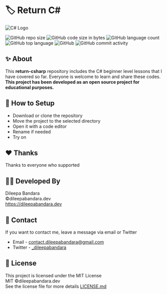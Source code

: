 # 🏷️ Return C#

![C# Logo](https://img.icons8.com/color/98/000000/c-sharp-logo.png)


![GitHub repo size](https://img.shields.io/github/repo-size/dileepabandara/return-csharp?color=red&label=repository%20size)
![GitHub code size in bytes](https://img.shields.io/github/languages/code-size/dileepabandara/return-csharp?color=red)
![GitHub language count](https://img.shields.io/github/languages/count/dileepabandara/return-csharp)
![GitHub top language](https://img.shields.io/github/languages/top/dileepabandara/return-csharp)
![GitHub](https://img.shields.io/github/license/dileepabandara/return-csharp?color=yellow)
![GitHub commit activity](https://img.shields.io/github/commit-activity/m/dileepabandara/return-csharp?color=brightgreen&label=commits)

## ✨ About

This **return-csharp** repository includes the C# beginner level lessons that I have covered so far. Everyone is welcome to learn and share these codes. **This project has been developed as an open source project for educational purposes.**

## 🍃 How to Setup

- Download or clone the repository
- Move the project to the selected directory
- Open it with a code editor
- Rename if needed
- Try on

## ❤️ Thanks

Thanks to everyone who supported

## 👨‍💻 Developed By

Dileepa Bandara  
©dileepabandara.dev  
<https://dileepabandara.dev>

## 💬 Contact

If you want to contact me, leave a message via email or Twitter

- Email - <contact.dileepabandara@gmail.com>
- Twitter - [_dileepabandara](https://twitter.com/_dileepabandara)

## 📜 License

This project is licensed under the MIT License  
MIT ©dileepabandara.dev  
See the license file for more details [LICENSE.md](https://github.com/dileepabandara/return-csharp/blob/main/LICENSE)
